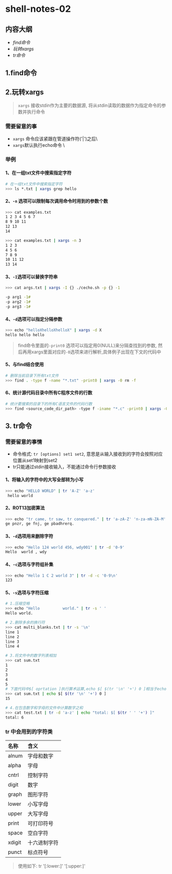 # shell-notes-02

## 内容大纲

- *find命令*
- *玩转xargs*
- *tr命令*

## 1.find命令

## 2.玩转xargs

> `xargs` 接收stdin作为主要的数据源, 将从stdin读取的数据作为指定命令的参数并执行命令

### 需要留意的事

- `xargs` 命令应该紧跟在管道操作符('|')之后\
- `xargs`默认执行echo命令 \

### 举例

#### 1、在一组txt文件中搜索指定字符

```bash
# 在一组txt文件中搜索指定字符
>>> ls *.txt | xargs grep hello
```

#### 2、`-n` 选项可以限制每次调用命令时用到的参数个数

```bash
>>> cat examples.txt
1 2 3 4 5 6 7
8 9 10 11
12 13
14

>>> cat examples.txt | xargs -n 3
1 2 3
4 5 6
7 8 9
10 11 12
13 14
```

#### 3、`-I`选项可以替换字符串

```bash
>>> cat args.txt | xargs -I {} ./cecho.sh -p {} -1

-p arg1 -1#
-p arg2 -1#
-p arg3 -1#
```

#### 4、`-d`选项可以指定分隔参数

```bash
>>> echo "helloXhelloXhelloX" | xargs -d X
hello hello hello 

```

> find命令里面的`-print0` 选项可以指定用0(NULL)来分隔查找到的参数, 然后再用xargs里面对应的`-0`选项来进行解析,具体例子出现在下文的代码中

#### 5、与find结合使用

```bash
# 删除当前目录下所有txt文件
>>> find . -type f -name "*.txt" -print0 | xargs -0 rm -f
```

#### 6、统计源代码目录中所有C程序文件的行数

```bash
# 统计要搜索的目录下的所有C语言文件的代码行数
>>> find <source_code_dir_path> -type f -iname "*.c" -print0 | xargs -0 wc -l
```

## 3. tr命令

### 需要留意的事情

- 命令格式: `tr [options] set1 set2`, 意思是从输入接收到的字符会按照对应位置从set1映射到set2
- tr只能通过stdin接收输入，不能通过命令行参数接收

#### 1、将输入的字符中的大写全部转为小写

```bash
>>> echo "HELLO WORLD" | tr 'A-Z' 'a-z'
 hello world

```

#### 2、ROT13加密算法

```bash
>>> echo "tr came, tr saw, tr conquered." | tr 'a-zA-Z' 'n-za-mN-ZA-M' 
ge pnzr, ge fnj, ge pbadhrerq.

```

#### 3、`-d`选项用来删除字符

```bash
>>> echo "Hello 124 world 456, wdy001" | tr -d '0-9'
Hello  world , wdy

```

#### 4、`-c`选项与字符组补集

```bash
>>> echo "Hello 1 C 2 world 3" | tr -d -c '0-9\n' 
123

```

#### 5、`-s`选项与字符压缩

```bash
# 1.压缩空格
>>> echo "Hello          world." | tr -s ' '
Hello world.

# 2.删除多余的换行符
>>> cat multi_blanks.txt | tr -s '\n'
line 1
line 2
line 3
line 4

# 3.将文件中的数字列表相加
>>> cat sum.txt 
1
2
3
4
5
# 下面代码中$[ oprtation ]执行算术运算,echo $[ $(tr '\n' '+') 0 ]相当于echo $[ 1+2+3+4+5+0 ]
>>> cat sum.txt | echo $[ $(tr '\n' '+') 0 ]
15

# 4.在包含数字和字母的文件中计算数字之和
>>> cat test.txt | tr -d 'a-z' | echo "total: $[ $(tr ' ' '+') ]"
total: 6

```

### tr 中会用到的字符类

|名称|含义|
|:--|:--|
|alnum|字母和数字|
|alpha|字母|
|cntrl|控制字符|
|digit|数字|
|graph|图形字符|
|lower|小写字母|
|upper|大写字母|
|print|可打印符号|
|space|空白字符|
|xdigit|十六进制字符|
|punct|标点符号|

> 使用如下: tr '[:lower:]' '[:upper:]'
